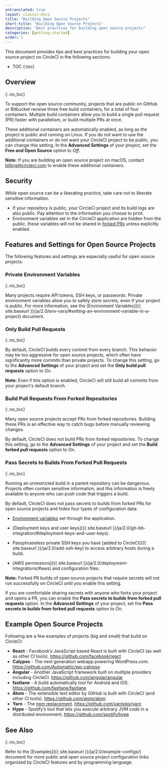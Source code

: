 ```yaml
---
untranslated: true
layout: classic-docs
title: "Building Open Source Projects"
short-title: "Building Open Source Projects"
description: "Best practices for building open source projects"
categories: [getting-started]
order: 1
---
```


This document provides tips and best practices
for building your open source project on CircleCI in the following sections:

* TOC
{:toc}

## Overview
{:.no_toc}

To support the open source community,
projects that are public on GitHub or Bitbucket
receive three free build containers,
for a total of four containers.
Multiple build containers allow you
to build a single pull request (PR) faster with parallelism,
or build multiple PRs at once.

These additional containers are automatically enabled,
as long as the project is public and running on Linux.
If you do not want to use the additional containers
or do not want your CircleCI project to be public,
you can change this setting.
In the **Advanced Settings** of your project,
set the **Free and Open Source** option to _Off_.

**Note:**
If you are building an open source project on macOS,
contact billing@circleci.com to enable these additional containers.

## Security

While open source can be a liberating practice,
take care not to liberate sensitive information.

- If your repository is public,
your CircleCI project and its build logs are also public.
Pay attention to the information you choose to print.
- Environment variables set in the CircleCI application are hidden from the public,
these variables will not be shared in [forked PRs](#pass-secrets-to-builds-from-forked-pull-requests)
unless explicitly enabled.

## Features and Settings for Open Source Projects

The following features and settings are especially useful for open source projects.

### Private Environment Variables
{:.no_toc}

Many projects require API tokens, SSH keys, or passwords.
Private environment variables allow you
to safely store secrets,
even if your project is public.
For more information,
see the [Environment Variables]({{ site.baseurl }}/ja/2.0/env-vars/#setting-an-environment-variable-in-a-project) document.

### Only Build Pull Requests
{:.no_toc}

By default, CircleCI builds every commit from every branch.
This behavior may be too aggressive for open source projects,
which often have significantly more commits than private projects.
To change this setting,
go to the **Advanced Settings** of your project
and set the **Only build pull requests** option to _On_.

**Note:**
Even if this option is enabled,
CircleCI will still build all commits from your project's default branch.

### Build Pull Requests From Forked Repositories
{:.no_toc}

Many open source projects accept PRs from forked repositories.
Building these PRs is an effective way
to catch bugs before manually reviewing changes.

By default, CircleCI does not build PRs from forked repositories.
To change this setting,
go to the **Advanced Settings** of your project
and set the **Build forked pull requests** option to _On_.

### Pass Secrets to Builds From Forked Pull Requests
{:.no_toc}

Running an unrestricted build in a parent repository can be dangerous.
Projects often contain sensitive information,
and this information is freely available to anyone
who can push code that triggers a build.

By default, CircleCI does not pass secrets to builds from forked PRs for open source projects
and hides four types of configuration data:

- [Environment variables](#private-environment-variables) set through the application.

- [Deployment keys and user keys]({{ site.baseurl }}/ja/2.0/gh-bb-integration/#deployment-keys-and-user-keys).

- Passphraseless private SSH keys you have [added to CircleCI]({{ site.baseurl }}/ja/2.0/add-ssh-key)
to access arbitrary hosts during a build.

- [AWS permissions]({{ site.baseurl }}/ja/2.0/deployment-integrations/#aws) and configuration files.

**Note:**
Forked PR builds of open source projects that require secrets
will not run successfully on CircleCI until you enable this setting.

If you are comfortable sharing secrets with anyone who forks your project and opens a PR,
you can enable the **Pass secrets to builds from forked pull requests** option.
In the **Advanced Settings** of your project,
set the **Pass secrets to builds from forked pull requests** option to _On_.

## Example Open Source Projects 

Following are a few examples of projects (big and small) that build on CircleCI:

- **React** - Facebook’s JavaScript based React is built with CircleCI (as well as other CI tools). <https://github.com/facebook/react>
- **Calypso** - The next generation webapp powering WordPress.com. <https://github.com/Automattic/wp-calypso>
- **Angular** - Another JavaScript framework built on multiple providers including CircleCI. <https://github.com/angular/angular>
- **fastlane** - A build automatically tool for Android and iOS. <https://github.com/fastlane/fastlane>
- **Atom** - The extensible text editor by GitHub is built with CircleCI (and other CI tools). <https://github.com/atom/atom>
- **Yarn** - The [npm replacement](https://circleci.com/blog/why-are-developers-moving-to-yarn/). <https://github.com/yarnpkg/yarn>
- **Hype** - Spotify’s tool that lets you execute arbitrary JVM code in a distributed environment. <https://github.com/spotify/hype>

## See Also
{:.no_toc}

Refer to the [Examples]({{ site.baseurl }}/ja/2.0/example-configs/) document for more public and open source project configuration links organized by CircleCI features and by programming language.
